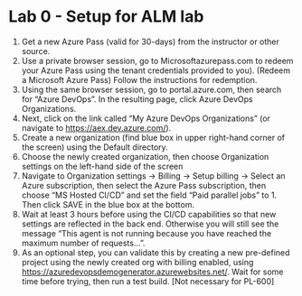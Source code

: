 # Lab 0 - Setup for ALM lab
1.  Get a new Azure Pass (valid for 30-days) from the instructor or other source. 
2.  Use a private browser session, go to Microsoftazurepass.com to redeem your Azure Pass using the tenant credentials provided to you). (Redeem a Microsoft Azure Pass) Follow the instructions for redemption. 
3.  Using the same browser session, go to portal.azure.com, then search for “Azure DevOps”. In the resulting page, click Azure DevOps Organizations. 
4.  Next, click on the link called “My Azure DevOps Organizations” (or navigate to https://aex.dev.azure.com/).
5.  Create a new organization (find blue box in upper right-hand corner of the screen) using the Default directory.
6.  Choose the newly created organization, then choose Organization settings on the left-hand side of the screen
7.  Navigate to Organization settings -> Billing -> Setup billing -> Select an Azure subscription, then select the Azure Pass subscription, then choose “MS Hosted CI/CD” and set the field “Paid parallel jobs” to 1. Then click SAVE in the blue box at the bottom. 
8.  Wait at least 3 hours before using the CI/CD capabilities so that new settings are reflected in the back end. Otherwise you will still see the message “This agent is not running because you have reached the maximum number of requests…”.
9. As an optional step, you can validate this by creating a new pre-defined project using the newly created org with billing enabled, using https://azuredevopsdemogenerator.azurewebsites.net/. Wait for some time before trying, then run a test build. [Not necessary for PL-600]
